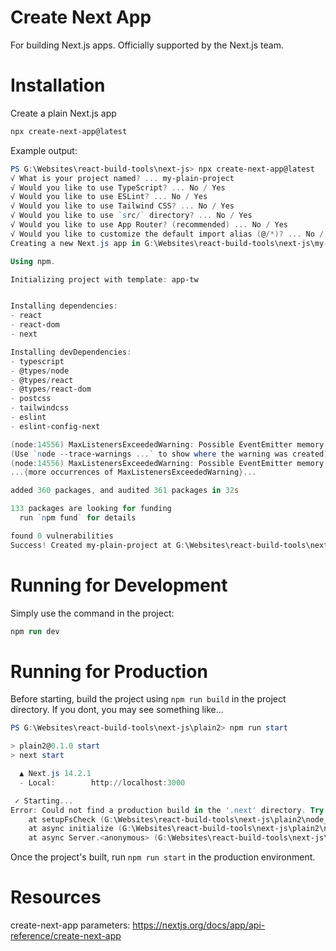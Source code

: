 # Create Next App
For building Next.js apps. Officially supported by the Next.js team.

# Installation

Create a plain Next.js app

```bash
npx create-next-app@latest
```

Example output:

```ps1
PS G:\Websites\react-build-tools\next-js> npx create-next-app@latest
√ What is your project named? ... my-plain-project
√ Would you like to use TypeScript? ... No / Yes
√ Would you like to use ESLint? ... No / Yes
√ Would you like to use Tailwind CSS? ... No / Yes
√ Would you like to use `src/` directory? ... No / Yes
√ Would you like to use App Router? (recommended) ... No / Yes
√ Would you like to customize the default import alias (@/*)? ... No / Yes
Creating a new Next.js app in G:\Websites\react-build-tools\next-js\my-plain-project.

Using npm.

Initializing project with template: app-tw


Installing dependencies:
- react
- react-dom
- next

Installing devDependencies:
- typescript
- @types/node
- @types/react
- @types/react-dom
- postcss
- tailwindcss
- eslint
- eslint-config-next

(node:14556) MaxListenersExceededWarning: Possible EventEmitter memory leak detected. 11 close listeners added to [TLSSocket]. Use emitter.setMaxListeners() to increase limit
(Use `node --trace-warnings ...` to show where the warning was created)
(node:14556) MaxListenersExceededWarning: Possible EventEmitter memory leak detected. 11 close listeners added to [TLSSocket]. Use emitter.setMaxListeners() to increase limit
...{more occurrences of MaxListenersExceededWarning}...

added 360 packages, and audited 361 packages in 32s

133 packages are looking for funding
  run `npm fund` for details

found 0 vulnerabilities
Success! Created my-plain-project at G:\Websites\react-build-tools\next-js\my-plain-project
```

# Running for Development

Simply use the command in the project:

```ps
npm run dev
```

# Running for Production

Before starting, build the project using `npm run build` in the project directory.
If you dont, you may see something like...

```ps1
PS G:\Websites\react-build-tools\next-js\plain2> npm run start

> plain2@0.1.0 start
> next start

  ▲ Next.js 14.2.1
  - Local:        http://localhost:3000

 ✓ Starting...
Error: Could not find a production build in the '.next' directory. Try building your app with 'next build' before starting the production server. https://nextjs.org/docs/messages/production-start-no-build-id
    at setupFsCheck (G:\Websites\react-build-tools\next-js\plain2\node_modules\next\dist\server\lib\router-utils\filesystem.js:151:19)
    at async initialize (G:\Websites\react-build-tools\next-js\plain2\node_modules\next\dist\server\lib\router-server.js:61:23)
    at async Server.<anonymous> (G:\Websites\react-build-tools\next-js\plain2\node_modules\next\dist\server\lib\start-server.js:249:36)
```

Once the project's built, run `npm run start` in the production environment.

# Resources

create-next-app parameters:
https://nextjs.org/docs/app/api-reference/create-next-app
